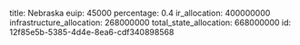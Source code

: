 title: Nebraska
euip: 45000
percentage: 0.4
ir_allocation: 400000000
infrastructure_allocation: 268000000
total_state_allocation: 668000000
id: 12f85e5b-5385-4d4e-8ea6-cdf340898568
